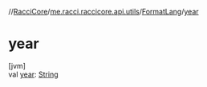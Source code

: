 //[RacciCore](../../../index.md)/[me.racci.raccicore.api.utils](../index.md)/[FormatLang](index.md)/[year](year.md)

# year

[jvm]\
val [year](year.md): [String](https://kotlinlang.org/api/latest/jvm/stdlib/kotlin/-string/index.html)
